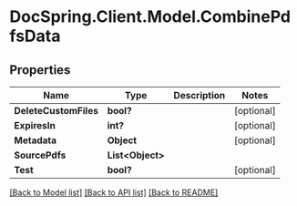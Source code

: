 # DocSpring.Client.Model.CombinePdfsData
## Properties

Name | Type | Description | Notes
------------ | ------------- | ------------- | -------------
**DeleteCustomFiles** | **bool?** |  | [optional] 
**ExpiresIn** | **int?** |  | [optional] 
**Metadata** | **Object** |  | [optional] 
**SourcePdfs** | **List&lt;Object&gt;** |  | 
**Test** | **bool?** |  | [optional] 

[[Back to Model list]](../README.md#documentation-for-models) [[Back to API list]](../README.md#documentation-for-api-endpoints) [[Back to README]](../README.md)


